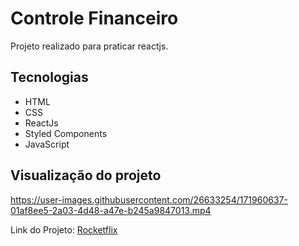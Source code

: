 # Controle Financeiro
Projeto realizado para praticar reactjs.

## Tecnologias
  - HTML
  - CSS
  - ReactJs
  - Styled Components
  - JavaScript

## Visualização do projeto
https://user-images.githubusercontent.com/26633254/171960637-01af8ee5-2a03-4d48-a47e-b245a9847013.mp4





Link do Projeto: <a href="https://magical-lebkuchen-ddc641.netlify.app/" target="_blank">Rocketflix</a>
